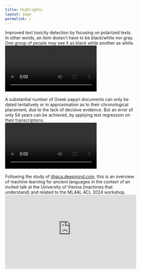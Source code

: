 ```yaml
---
title: Highlights
layout: page
permalink: /
---
```


<div style="max-width: 430px;">
    <div>Improved text toxicity detection by focusing on polarized texts. In other words, an item doesn't have to be black/white nor gray. One group of people may see it as black while another as white.</div>
    <video src="https://s3.amazonaws.com/pf-user-files-01/u-59356/uploads/2024-02-25/0123olf/nDFU-talk.mp4" controls="controls" style="max-width: 430px;">
    </video>
</div>

<br />

<div style="max-width: 430px;">
    <div>A substantial number of Greek papyri documents can only be dated tentatively or in approximation as to their chronological placement, due to the lack of decisive evidence. But an error of only 54 years can be achieved, by applying text regression on their transcriptions.</div>
    <video src="https://aclanthology.org/2023.acl-long.556.mp4" controls="controls" style="max-width: 430px;">
    </video>
</div>

<br />
<div style="max-width: 430px;">
    <div>Following the study of <a href="https://ithaca.deepmind.com">ithaca.deepmind.com</a>, this is an overview of machine learning for ancient languages in the context of an invited talk at the University of Vienna (<a src="https://dm.cs.univie.ac.at/teaching/machines-that-understand">machines that understand</a>) and related to the <a src="https://www.ml4al.com/">ML4AL ACL 2024 workshop</a>.</div>
    <iframe width="430" height="242" src="https://www.youtube.com/embed/ChZdDGXY4BU" title="John Pavlopoulos: Machine Learning for Ancient Languages" frameborder="0" allow="accelerometer; autoplay; clipboard-write; encrypted-media; gyroscope; picture-in-picture; web-share" referrerpolicy="strict-origin-when-cross-origin" allowfullscreen></iframe>
</div>